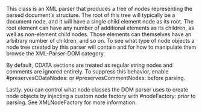 This class is an XML parser that produces a tree of nodes representing the parsed document's structure. The root of this tree will typically be a document node, and it will have a single child element node as its root. The root element can have any number of additional elements as its children, as well as non-element child nodes. Those elements can themselves have an arbitrary number of children, and so on. To see what type of node objects a node tree created by this parser will contain and for how to manipulate them browse the XML-Parser-DOM category.

By default, CDATA sections are treated as regular string nodes and comments are ignored entirely. To suppress this behavior, enable #preservesCDataNodes: or #preservesCommentNodes: before parsing.

Lastly. you can control what node classes the DOM parser uses to create node objects by injecting a custom node factory with #nodeFactory: prior to parsing. See XMLNodeFactory for more information.